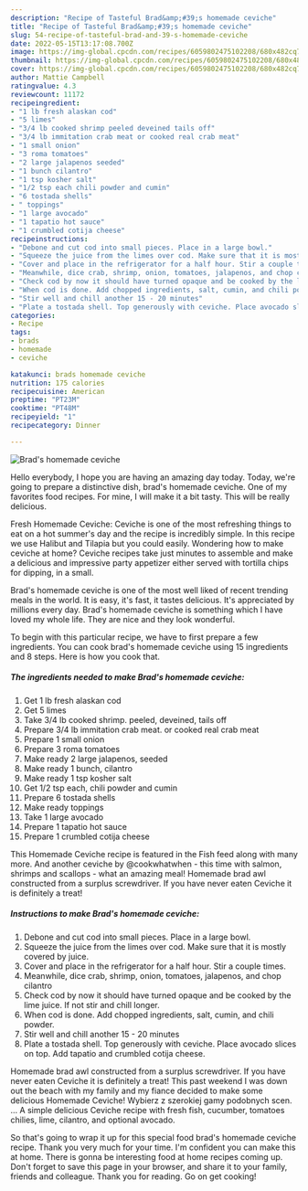 ```yaml
---
description: "Recipe of Tasteful Brad&amp;#39;s homemade ceviche"
title: "Recipe of Tasteful Brad&amp;#39;s homemade ceviche"
slug: 54-recipe-of-tasteful-brad-and-39-s-homemade-ceviche
date: 2022-05-15T13:17:08.700Z
image: https://img-global.cpcdn.com/recipes/6059802475102208/680x482cq70/brads-homemade-ceviche-recipe-main-photo.jpg
thumbnail: https://img-global.cpcdn.com/recipes/6059802475102208/680x482cq70/brads-homemade-ceviche-recipe-main-photo.jpg
cover: https://img-global.cpcdn.com/recipes/6059802475102208/680x482cq70/brads-homemade-ceviche-recipe-main-photo.jpg
author: Mattie Campbell
ratingvalue: 4.3
reviewcount: 11172
recipeingredient:
- "1 lb fresh alaskan cod"
- "5 limes"
- "3/4 lb cooked shrimp peeled deveined tails off"
- "3/4 lb immitation crab meat or cooked real crab meat"
- "1 small onion"
- "3 roma tomatoes"
- "2 large jalapenos seeded"
- "1 bunch cilantro"
- "1 tsp kosher salt"
- "1/2 tsp each chili powder and cumin"
- "6 tostada shells"
- " toppings"
- "1 large avocado"
- "1 tapatio hot sauce"
- "1 crumbled cotija cheese"
recipeinstructions:
- "Debone and cut cod into small pieces. Place in a large bowl."
- "Squeeze the juice from the limes over cod. Make sure that it is mostly covered by juice."
- "Cover and place in the refrigerator for a half hour. Stir a couple times."
- "Meanwhile, dice crab, shrimp, onion, tomatoes, jalapenos, and chop cilantro"
- "Check cod by now it should have turned opaque and be cooked by the lime juice. If not stir and chill longer."
- "When cod is done. Add chopped ingredients, salt, cumin, and chili powder."
- "Stir well and chill another 15 - 20 minutes"
- "Plate a tostada shell. Top generously with ceviche. Place avocado slices on top. Add tapatio and crumbled cotija cheese."
categories:
- Recipe
tags:
- brads
- homemade
- ceviche

katakunci: brads homemade ceviche 
nutrition: 175 calories
recipecuisine: American
preptime: "PT23M"
cooktime: "PT48M"
recipeyield: "1"
recipecategory: Dinner

---
```



![Brad&#39;s homemade ceviche](https://img-global.cpcdn.com/recipes/6059802475102208/680x482cq70/brads-homemade-ceviche-recipe-main-photo.jpg)

Hello everybody, I hope you are having an amazing day today. Today, we're going to prepare a distinctive dish, brad&#39;s homemade ceviche. One of my favorites food recipes. For mine, I will make it a bit tasty. This will be really delicious.

Fresh Homemade Ceviche: Ceviche is one of the most refreshing things to eat on a hot summer&#39;s day and the recipe is incredibly simple. In this recipe we use Halibut and Tilapia but you could easily. Wondering how to make ceviche at home? Ceviche recipes take just minutes to assemble and make a delicious and impressive party appetizer either served with tortilla chips for dipping, in a small.

Brad&#39;s homemade ceviche is one of the most well liked of recent trending meals in the world. It is easy, it's fast, it tastes delicious. It's appreciated by millions every day. Brad&#39;s homemade ceviche is something which I have loved my whole life. They are nice and they look wonderful.


To begin with this particular recipe, we have to first prepare a few ingredients. You can cook brad&#39;s homemade ceviche using 15 ingredients and 8 steps. Here is how you cook that.

<!--inarticleads1-->

##### The ingredients needed to make Brad&#39;s homemade ceviche:

1. Get 1 lb fresh alaskan cod
1. Get 5 limes
1. Take 3/4 lb cooked shrimp. peeled, deveined, tails off
1. Prepare 3/4 lb immitation crab meat. or cooked real crab meat
1. Prepare 1 small onion
1. Prepare 3 roma tomatoes
1. Make ready 2 large jalapenos, seeded
1. Make ready 1 bunch, cilantro
1. Make ready 1 tsp kosher salt
1. Get 1/2 tsp each, chili powder and cumin
1. Prepare 6 tostada shells
1. Make ready  toppings
1. Take 1 large avocado
1. Prepare 1 tapatio hot sauce
1. Prepare 1 crumbled cotija cheese


This Homemade Ceviche recipe is featured in the Fish feed along with many more. And another ceviche by @cookwhatwhen - this time with salmon, shrimps and scallops - what an amazing meal! Homemade brad awl constructed from a surplus screwdriver. If you have never eaten Ceviche it is definitely a treat! 

<!--inarticleads2-->

##### Instructions to make Brad&#39;s homemade ceviche:

1. Debone and cut cod into small pieces. Place in a large bowl.
1. Squeeze the juice from the limes over cod. Make sure that it is mostly covered by juice.
1. Cover and place in the refrigerator for a half hour. Stir a couple times.
1. Meanwhile, dice crab, shrimp, onion, tomatoes, jalapenos, and chop cilantro
1. Check cod by now it should have turned opaque and be cooked by the lime juice. If not stir and chill longer.
1. When cod is done. Add chopped ingredients, salt, cumin, and chili powder.
1. Stir well and chill another 15 - 20 minutes
1. Plate a tostada shell. Top generously with ceviche. Place avocado slices on top. Add tapatio and crumbled cotija cheese.


Homemade brad awl constructed from a surplus screwdriver. If you have never eaten Ceviche it is definitely a treat! This past weekend I was down out the beach with my family and my fiance decided to make some delicious Homemade Ceviche! Wybierz z szerokiej gamy podobnych scen. … A simple delicious Ceviche recipe with fresh fish, cucumber, tomatoes chilies, lime, cilantro, and optional avocado. 

So that's going to wrap it up for this special food brad&#39;s homemade ceviche recipe. Thank you very much for your time. I'm confident you can make this at home. There is gonna be interesting food at home recipes coming up. Don't forget to save this page in your browser, and share it to your family, friends and colleague. Thank you for reading. Go on get cooking!
